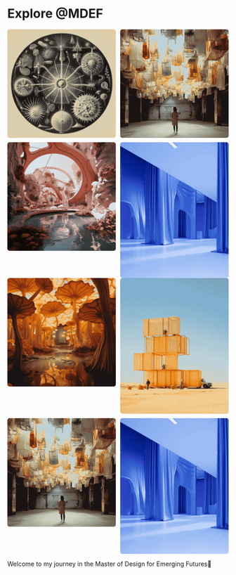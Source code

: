 # Explore @MDEF
<!--*add images and gifs here of the build process* -->
<!-- Markdown Content -->
<div class="image-grid">
  <img src="images/Home/dither_it_vania9117_art_out_of_radiolarian_designed_by_ernst_haeckel_ebdc631f-8812-4f22-a7bc-11acdc31c71e.png" class="grid-item" alt="Iaac">
  <img src="images/Home/dither_it_vania9117_a_design_installation_made_up_of_waste_c240008b-c937-4ed8-bc42-794dd023ac0f.png" class="grid-item" alt="atelier project">
  <img src="images/Home/dither_it_vania9117_imaginary_and_futuristic_design_intervention_for_clim_4c6d36dd-f1b7-4356-95c4-ce18eb68ff56.png" class="grid-item portrait-image" alt="bcn street">
  <img src="images/Home/dither_it_vania9117_conceptual_minimalist_neofuturstic_exhibition_space_w_0f1452da-43da-4d68-8a11-f61486d07d5c.png" class="grid-item" alt="cnc">
  <!-- Add more images as needed -->
</div>

<!-- CSS Styles -->
<style>
  /* Styles for the image grid container */
  .image-grid {
    display: grid;
    grid-template-columns: repeat(2, 1fr); /* Two columns */
    /*grid-template-columns: repeat(auto-fill, minmax(200px, 1fr));*/ /*use this line of code to create a responsive grid that will place all images in one continuous row - each image will shrink accordignly*/
    grid-gap: 10px;
    /* Additional grid container styles can be added here */
  }

  /* Styles for individual grid items (images) */
  .grid-item {
    width: 100%;
    height: auto;
    object-fit: cover;
    border-radius: 5px; /* Add rounded corners to images */
    /* Additional styles for grid items can be added here */
  }
  /* Styles for portrait images */ /*apply this class to any portrait photo in a grid to crop it to landscape: class="grid-item portrait-image" */
.portrait-image {
    object-position: center middle; /* Adjust this property to control the cropping of portrait images */
  }
</style>
<!--*add images and gifs here of the build process* -->
<!-- Markdown Content -->
<div class="image-grid">
  <img src="images/Home/dither_it_vania9117_an_imagined_art_installation_exploring_organic_psiloc_ea987261-4f57-41eb-a170-3077a56f61cf.png" class="grid-item" alt="Iaac">
  <img src="images/Home/dither_it_vania9117_a_scupture_by_maurizio_cattelan_on_the_construction_s_2fe343f4-2779-4641-bae7-29c7311de79a.png" class="grid-item" alt="atelier project">
  <img src="images/Home/dither_it_vania9117_a_design_installation_made_up_of_waste_c240008b-c937-4ed8-bc42-794dd023ac0f.png" class="grid-item portrait-image" alt="bcn street">
  <img src="images/Home/dither_it_vania9117_conceptual_minimalist_neofuturstic_exhibition_space_w_0f1452da-43da-4d68-8a11-f61486d07d5c.png" class="grid-item" alt="cnc">
  <!-- Add more images as needed -->
</div>

<!-- CSS Styles -->
<style>
  /* Styles for the image grid container */
  .image-grid {
    display: grid;
    grid-template-columns: repeat(2, 1fr); /* Two columns */
    /*grid-template-columns: repeat(auto-fill, minmax(200px, 1fr));*/ /*use this line of code to create a responsive grid that will place all images in one continuous row - each image will shrink accordignly*/
    grid-gap: 10px;
    /* Additional grid container styles can be added here */
  }

  /* Styles for individual grid items (images) */
  .grid-item {
    width: 100%;
    height: auto;
    object-fit: cover;
    border-radius: 5px; /* Add rounded corners to images */
    /* Additional styles for grid items can be added here */
  }
  /* Styles for portrait images */ /*apply this class to any portrait photo in a grid to crop it to landscape: class="grid-item portrait-image" */
.portrait-image {
    object-position: center middle; /* Adjust this property to control the cropping of portrait images */
  }
</style>


Welcome to my journey in the Master of Design for Emerging Futures📓
<br>
<br>


  

<!--*<div id="homepage">
  <h1 id="typewriter-text"></h1>
</div>* -->

